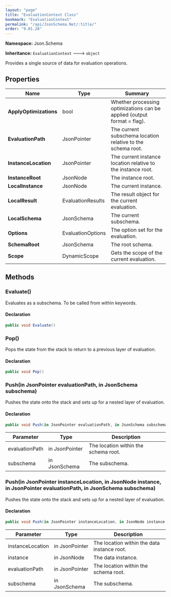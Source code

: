 ```yaml
---
layout: "page"
title: "EvaluationContext Class"
bookmark: "EvaluationContext"
permalink: "/api/JsonSchema.Net/:title/"
order: "9.01.28"
---
```

**Namespace:** Json.Schema

**Inheritance:**
`EvaluationContext`
 🡒 
`object`

Provides a single source of data for evaluation operations.

## Properties

| Name | Type | Summary |
|---|---|---|
| **ApplyOptimizations** | bool | Whether processing optimizations can be applied (output format = flag). |
| **EvaluationPath** | JsonPointer | The current subschema location relative to the schema root. |
| **InstanceLocation** | JsonPointer | The current instance location relative to the instance root. |
| **InstanceRoot** | JsonNode | The instance root. |
| **LocalInstance** | JsonNode | The current instance. |
| **LocalResult** | EvaluationResults | The result object for the current evaluation. |
| **LocalSchema** | JsonSchema | The current subschema. |
| **Options** | EvaluationOptions | The option set for the evaluation. |
| **SchemaRoot** | JsonSchema | The root schema. |
| **Scope** | DynamicScope | Gets the scope of the current evaluation. |

## Methods

### Evaluate()

Evaluates as a subschema.  To be called from within keywords.

#### Declaration

```c#
public void Evaluate()
```


### Pop()

Pops the state from the stack to return to a previous layer of evaluation.

#### Declaration

```c#
public void Pop()
```


### Push(in JsonPointer evaluationPath, in JsonSchema subschema)

Pushes the state onto the stack and sets up for a nested layer of evaluation.

#### Declaration

```c#
public void Push(in JsonPointer evaluationPath, in JsonSchema subschema)
```

| Parameter | Type | Description |
|---|---|---|
| evaluationPath | in JsonPointer | The location within the schema root. |
| subschema | in JsonSchema | The subschema. |


### Push(in JsonPointer instanceLocation, in JsonNode instance, in JsonPointer evaluationPath, in JsonSchema subschema)

Pushes the state onto the stack and sets up for a nested layer of evaluation.

#### Declaration

```c#
public void Push(in JsonPointer instanceLocation, in JsonNode instance, in JsonPointer evaluationPath, in JsonSchema subschema)
```

| Parameter | Type | Description |
|---|---|---|
| instanceLocation | in JsonPointer | The location within the data instance root. |
| instance | in JsonNode | The data instance. |
| evaluationPath | in JsonPointer | The location within the schema root. |
| subschema | in JsonSchema | The subschema. |


